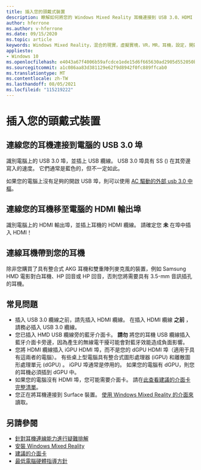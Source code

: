 ```yaml
---
title: 插入您的頭戴式裝置
description: 瞭解如何將您的 Windows Mixed Reality 耳機連接到 USB 3.0、HDMI 和耳機。
author: hferrone
ms.author: v-hferrone
ms.date: 09/15/2020
ms.topic: article
keywords: Windows Mixed Reality，混合的現實，虛擬實境，VR，MR，耳機，設定，開始使用
appliesto:
- Windows 10
ms.openlocfilehash: e4043a67f4006b59afcdce1ede15d6f665630ad2905d552050bb03fdc4e58128
ms.sourcegitcommit: a1c086aa83d381129e62f9d8942f0fc889ffcab0
ms.translationtype: MT
ms.contentlocale: zh-TW
ms.lasthandoff: 08/05/2021
ms.locfileid: "115219222"
---
```

# <a name="plug-in-your-headset"></a>插入您的頭戴式裝置

## <a name="connect-your-headset-to-your-pcs-usb-30-port"></a>連線您的耳機連接到電腦的 USB 3.0 埠

識別電腦上的 USB 3.0 埠，並插上 USB 纜線。 USB 3.0 埠具有 SS () 在其旁邊寫入的速度。 它們通常是藍色的，但不一定如此。

如果您的電腦上沒有足夠的開啟 USB 埠，則可以使用 [AC 驅動的外部 usb 3.0 中樞](recommended-adapters-for-windows-mixed-reality-capable-pcs.md#using-external-usb-30-hubs-with-windows-mixed-reality-headsets)。

## <a name="connect-your-headset-to-your-pcs-hdmi-out-port"></a>連線您的耳機移至電腦的 HDMI 輸出埠

識別電腦上的 HDMI 輸出埠，並插上耳機的 HDMI 纜線。 請確定您 **未** 在埠中插入 HDMI！

## <a name="connect-headphones-to-your-headset"></a>連線耳機帶到您的耳機

除非您購買了具有整合式 AKG 耳機和雙重陣列麥克風的裝置，例如 Samsung HMD 電影對白耳機、HP 回音或 HP 回音，否則您將需要具有 3.5-mm 音訊插孔的耳機。

## <a name="common-issues"></a>常見問題

* 插入 USB 3.0 纜線之前，請先插入 HDMI 纜線。  在插入 HDMI 纜線 **之前** ，請務必插入 USB 3.0 纜線。
* 您已插入 HMD USB 纜線旁的藍牙介面卡。 **請勿** 將您的耳機 USB 纜線插入藍牙介面卡旁邊，因為產生的無線電干擾可能會對藍牙效能造成負面影響。
* 您將 HDMI 纜線插入 iGPU HDMI 埠，而不是您的 dGPU HDMI 埠（適用于具有這兩者的電腦）。 有些桌上型電腦具有整合式圖形處理器 (iGPU) 和離散圖形處理單元 (dGPU) 。 iGPU 埠通常是停用的。 如果您的電腦有 dGPU，則您的耳機必須插到 dGPU 中。  
* 如果您的電腦沒有 HDMI 埠，您可能需要介面卡。 請在[此查看建議的介面卡完整清單](recommended-adapters-for-windows-mixed-reality-capable-pcs.md)。
* 您正在將耳機連接到 Surface 裝置。 [使用 Windows Mixed Reality 的介面來](windows-mixed-reality-minimum-pc-hardware-compatibility-guidelines.md#windows-mixed-reality-and-surface)讀取。

## <a name="see-also"></a>另請參閱

* [針對耳機連線能力進行疑難排解](headset-connectivity.md)
* [安裝 Windows Mixed Reality](install-windows-mixed-reality.md)
* [建議的介面卡](recommended-adapters-for-windows-mixed-reality-capable-pcs.md)
* [最低電腦硬體指導方針](windows-mixed-reality-minimum-pc-hardware-compatibility-guidelines.md)
